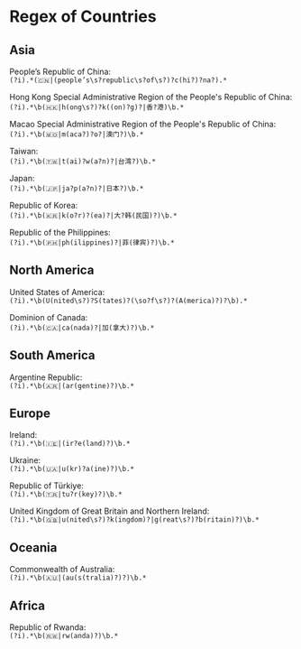 # Regex of Countries  

## Asia  

People’s Republic of China:  
`(?i).*(🇨🇳|(people’s\s?republic\s?of\s?)?c(hi?)?na?).*`

Hong Kong Special Administrative Region of the People's Republic of China:  
`(?i).*\b(🇭🇰|h(ong\s?)?k((on)?g)?|香?港)\b.*`   

Macao Special Administrative Region of the People's Republic of China:  
`(?i).*\b(🇲🇴|m(aca?)?o?|澳门?)\b.*`  

Taiwan:  
`(?i).*\b(🇹🇼|t(ai)?w(a?n)?|台湾?)\b.*`  

Japan:  
`(?i).*\b(🇯🇵|ja?p(a?n)?|日本?)\b.*`  

Republic of Korea:  
`(?i).*\b(🇰🇷|k(o?r)?(ea)?|大?韩(民国)?)\b.*`  

Republic of the Philippines:  
`(?i).*\b(🇵🇭|ph(ilippines)?|菲(律宾)?)\b.*`

## North America  

United States of America:  
`(?i).*\b(U(nited\s?)?S(tates)?(\so?f\s?)?(A(merica)?)?\b).*`  

Dominion of Canada:  
`(?i).*\b(🇨🇦|ca(nada)?|加(拿大)?)\b.*`

## South America  

Argentine Republic:  
`(?i).*\b(🇦🇷|(ar(gentine)?)\b.*`  

## Europe  

Ireland:  
`(?i).*\b(🇮🇪|(ir?e(land)?)\b.*`  

Ukraine:  
`(?i).*\b(🇺🇦|u(kr)?a(ine)?)\b.*`  

Republic of Türkiye:  
`(?i).*\b(🇹🇷|tu?r(key)?)\b.*`

United Kingdom of Great Britain and Northern Ireland:  
`(?i).*\b(🇬🇧|u(nited\s?)?k(ingdom)?|g(reat\s?)?b(ritain)?)\b.*`

## Oceania  

Commonwealth of Australia:  
`(?i).*\b(🇦🇺|(au(s(tralia)?)?)\b.*`  

## Africa  

Republic of Rwanda:  
`(?i).*\b(🇷🇼|rw(anda)?)\b.*`  
